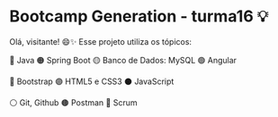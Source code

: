 # Bootcamp Generation - turma16 💡

Olá, visitante! 😄✨
Esse projeto utiliza os tópicos:

🔴 Java
🟠 Spring Boot
🟡 Banco de Dados: MySQL
🟢 Angular

🔵 Bootstrap
🟣 HTML5 e CSS3
⚫️ JavaScript

⚪️ Git, Github
🟤 Postman
🔘 Scrum

